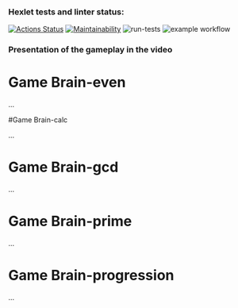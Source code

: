 ### Hexlet tests and linter status:
[![Actions Status](https://github.com/mrjonsonDD/python-project-lvl1/workflows/hexlet-check/badge.svg)](https://github.com/mrjonsonDD/python-project-lvl1/actions)
[![Maintainability](https://api.codeclimate.com/v1/badges/a99a88d28ad37a79dbf6/maintainability)](https://codeclimate.com/github/codeclimate/codeclimate/maintainability)
![run-tests](https://github.com/afiskon/go-rest-service-example/workflows/run-tests/badge.svg)
![example workflow](https://github.com/<OWNER>/<REPOSITORY>/actions/workflows/<WORKFLOW_FILE>/badge.svg)


### Presentation of the gameplay in the video




# Game Brain-even

<html>
<head>
  <link rel="stylesheet" type="text/css" href="/asciinema-player.css" />
</head>
<body>
  <asciinema-player src="/428616.cast" cols="120" rows="30"></asciinema-player>
  ...
  <script src="/asciinema-player.js"></script>
</body>
</html>

#Game Brain-calc

<html>
<head>
  <link rel="stylesheet" type="text/css" href="/asciinema-player.css" />
</head>
<body>
  <asciinema-player src="/428613.cast" cols="120" rows="30"></asciinema-player>
  ...
  <script src="/asciinema-player.js"></script>
</body>
</html>

# Game Brain-gcd

<html>
<head>
  <link rel="stylesheet" type="text/css" href="/asciinema-player.css" />
</head>
<body>
  <asciinema-player src="/428609.cast" cols="120" rows="30"></asciinema-player>
  ...
  <script src="/asciinema-player.js"></script>
</body>
</html>

# Game Brain-prime

<html>
<head>
  <link rel="stylesheet" type="text/css" href="/asciinema-player.css" />
</head>
<body>
  <asciinema-player src="/428608.cast" cols="120" rows="30"></asciinema-player>
  ...
  <script src="/asciinema-player.js"></script>
</body>
</html>

# Game Brain-progression

<html>
<head>
  <link rel="stylesheet" type="text/css" href="/asciinema-player.css" />
</head>
<body>
  <asciinema-player src="/428605.cast" cols="120" rows="30"></asciinema-player>
  ...
  <script src="/asciinema-player.js"></script>
</body>
</html>
